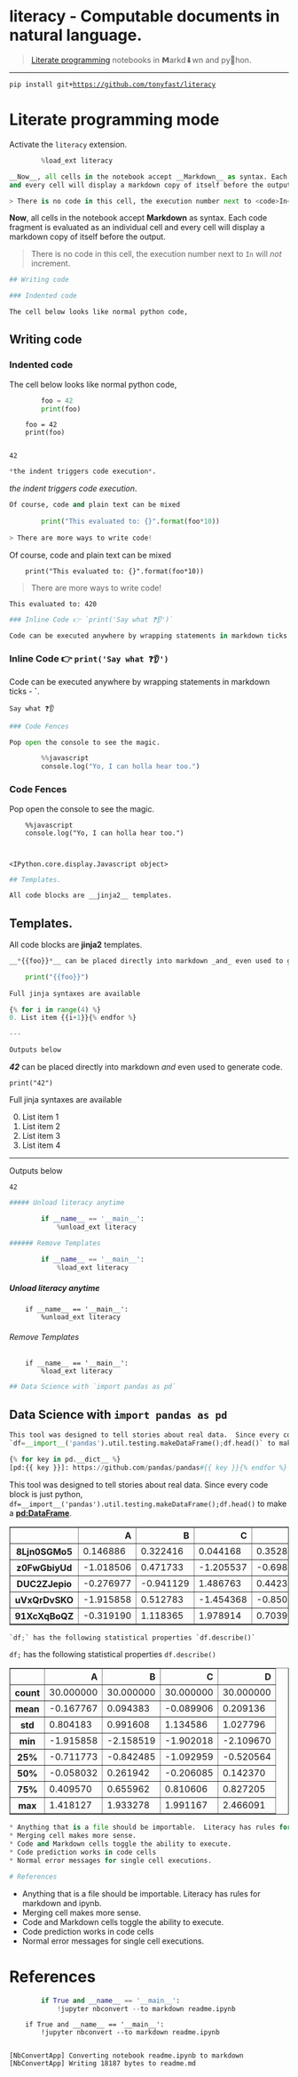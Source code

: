 
# __literacy__ - Computable documents in natural language.

> [Literate programming](roxygen.org/knuth-literate-programming.pdf) notebooks in 𝗠arkd⬇wn
and py🐍hon.

---

<code>pip install git+https://github.com/tonyfast/literacy</code>

# Literate programming mode

Activate the `literacy` extension.


```python
        %load_ext literacy
```


```python
__Now__, all cells in the notebook accept __Markdown__ as syntax. Each code fragment is evaluated as an individual cell
and every cell will display a markdown copy of itself before the output. 

> There is no code in this cell, the execution number next to <code>In</code> will _not_ increment.
```


__Now__, all cells in the notebook accept __Markdown__ as syntax. Each code fragment is evaluated as an individual cell
and every cell will display a markdown copy of itself before the output. 

> There is no code in this cell, the execution number next to <code>In</code> will _not_ increment.



```python
## Writing code

### Indented code

The cell below looks like normal python code, 
```


## Writing code

### Indented code

The cell below looks like normal python code, 



```python
        foo = 42
        print(foo)
```


        foo = 42
        print(foo)


    42



```python
*the indent triggers code execution*.
```


*the indent triggers code execution*.



```python
Of course, code and plain text can be mixed
    
        print("This evaluated to: {}".format(foo*10))
        
> There are more ways to write code!
```


Of course, code and plain text can be mixed
    
        print("This evaluated to: {}".format(foo*10))
        
> There are more ways to write code!


    This evaluated to: 420



```python
### Inline Code 👉 `print('Say what ❓👂')`

Code can be executed anywhere by wrapping statements in markdown ticks - __`__.
```


### Inline Code 👉 `print('Say what ❓👂')`

Code can be executed anywhere by wrapping statements in markdown ticks - __`__.


    Say what ❓👂



```python
### Code Fences

Pop open the console to see the magic.

        %%javascript 
        console.log("Yo, I can holla hear too.")
```


### Code Fences

Pop open the console to see the magic.

        %%javascript 
        console.log("Yo, I can holla hear too.")



    <IPython.core.display.Javascript object>



```python
## Templates.

All code blocks are __jinja2__ templates.
```


## Templates.

All code blocks are __jinja2__ templates.



```python
__*{{foo}}*__ can be placed directly into markdown _and_ even used to generate code.

    print("{{foo}}")
    
Full jinja syntaxes are available

{% for i in range(4) %}
0. List item {{i+1}}{% endfor %}

---

Outputs below
```


__*42*__ can be placed directly into markdown _and_ even used to generate code.

    print("42")
    
Full jinja syntaxes are available


0. List item 1
0. List item 2
0. List item 3
0. List item 4

---

Outputs below


    42



```python
##### Unload literacy anytime 

        if __name__ == '__main__': 
            %unload_ext literacy

###### Remove Templates
        
        if __name__ == '__main__': 
            %load_ext literacy
```


##### Unload literacy anytime 

        if __name__ == '__main__': 
            %unload_ext literacy

###### Remove Templates
        
        if __name__ == '__main__': 
            %load_ext literacy



```python
## Data Science with `import pandas as pd`
```


## Data Science with `import pandas as pd`



```python
This tool was designed to tell stories about real data.  Since every code block is just python,
`df=__import__('pandas').util.testing.makeDataFrame();df.head()` to make a __[pd:DataFrame][]__. 

{% for key in pd.__dict__ %}
[pd:{{ key }}]: https://github.com/pandas/pandas#{{ key }}{% endfor %}
```


This tool was designed to tell stories about real data.  Since every code block is just python,
`df=__import__('pandas').util.testing.makeDataFrame();df.head()` to make a __[pd:DataFrame][]__. 


[pd:merge_ordered]: https://github.com/pandas/pandas#merge_ordered
[pd:compat]: https://github.com/pandas/pandas#compat
[pd:rolling_kurt]: https://github.com/pandas/pandas#rolling_kurt
[pd:match]: https://github.com/pandas/pandas#match
[pd:expanding_sum]: https://github.com/pandas/pandas#expanding_sum
[pd:factorize]: https://github.com/pandas/pandas#factorize
[pd:MultiIndex]: https://github.com/pandas/pandas#MultiIndex
[pd:hashtable]: https://github.com/pandas/pandas#hashtable
[pd:core]: https://github.com/pandas/pandas#core
[pd:tools]: https://github.com/pandas/pandas#tools
[pd:Term]: https://github.com/pandas/pandas#Term
[pd:_testing]: https://github.com/pandas/pandas#_testing
[pd:fama_macbeth]: https://github.com/pandas/pandas#fama_macbeth
[pd:rolling_skew]: https://github.com/pandas/pandas#rolling_skew
[pd:SparseTimeSeries]: https://github.com/pandas/pandas#SparseTimeSeries
[pd:ExcelFile]: https://github.com/pandas/pandas#ExcelFile
[pd:offsets]: https://github.com/pandas/pandas#offsets
[pd:Int64Index]: https://github.com/pandas/pandas#Int64Index
[pd:_np_version_under1p9]: https://github.com/pandas/pandas#_np_version_under1p9
[pd:read_sql]: https://github.com/pandas/pandas#read_sql
[pd:ewmvol]: https://github.com/pandas/pandas#ewmvol
[pd:__file__]: https://github.com/pandas/pandas#__file__
[pd:sparse]: https://github.com/pandas/pandas#sparse
[pd:groupby]: https://github.com/pandas/pandas#groupby
[pd:to_timedelta]: https://github.com/pandas/pandas#to_timedelta
[pd:bdate_range]: https://github.com/pandas/pandas#bdate_range
[pd:Grouper]: https://github.com/pandas/pandas#Grouper
[pd:ols]: https://github.com/pandas/pandas#ols
[pd:tslib]: https://github.com/pandas/pandas#tslib
[pd:read_sql_query]: https://github.com/pandas/pandas#read_sql_query
[pd:_join]: https://github.com/pandas/pandas#_join
[pd:WidePanel]: https://github.com/pandas/pandas#WidePanel
[pd:read_sql_table]: https://github.com/pandas/pandas#read_sql_table
[pd:expanding_kurt]: https://github.com/pandas/pandas#expanding_kurt
[pd:Expr]: https://github.com/pandas/pandas#Expr
[pd:SparseDataFrame]: https://github.com/pandas/pandas#SparseDataFrame
[pd:HDFStore]: https://github.com/pandas/pandas#HDFStore
[pd:timedelta_range]: https://github.com/pandas/pandas#timedelta_range
[pd:_sparse]: https://github.com/pandas/pandas#_sparse
[pd:to_datetime]: https://github.com/pandas/pandas#to_datetime
[pd:rolling_corr]: https://github.com/pandas/pandas#rolling_corr
[pd:lreshape]: https://github.com/pandas/pandas#lreshape
[pd:IndexSlice]: https://github.com/pandas/pandas#IndexSlice
[pd:parser]: https://github.com/pandas/pandas#parser
[pd:rolling_window]: https://github.com/pandas/pandas#rolling_window
[pd:expanding_std]: https://github.com/pandas/pandas#expanding_std
[pd:types]: https://github.com/pandas/pandas#types
[pd:expanding_var]: https://github.com/pandas/pandas#expanding_var
[pd:msgpack]: https://github.com/pandas/pandas#msgpack
[pd:read_excel]: https://github.com/pandas/pandas#read_excel
[pd:value_counts]: https://github.com/pandas/pandas#value_counts
[pd:__builtins__]: https://github.com/pandas/pandas#__builtins__
[pd:wide_to_long]: https://github.com/pandas/pandas#wide_to_long
[pd:NaT]: https://github.com/pandas/pandas#NaT
[pd:Timedelta]: https://github.com/pandas/pandas#Timedelta
[pd:lib]: https://github.com/pandas/pandas#lib
[pd:stats]: https://github.com/pandas/pandas#stats
[pd:_np_version_under1p8]: https://github.com/pandas/pandas#_np_version_under1p8
[pd:rolling_min]: https://github.com/pandas/pandas#rolling_min
[pd:__package__]: https://github.com/pandas/pandas#__package__
[pd:RangeIndex]: https://github.com/pandas/pandas#RangeIndex
[pd:read_html]: https://github.com/pandas/pandas#read_html
[pd:expanding_apply]: https://github.com/pandas/pandas#expanding_apply
[pd:TimeGrouper]: https://github.com/pandas/pandas#TimeGrouper
[pd:to_numeric]: https://github.com/pandas/pandas#to_numeric
[pd:ewma]: https://github.com/pandas/pandas#ewma
[pd:notnull]: https://github.com/pandas/pandas#notnull
[pd:__loader__]: https://github.com/pandas/pandas#__loader__
[pd:get_option]: https://github.com/pandas/pandas#get_option
[pd:melt]: https://github.com/pandas/pandas#melt
[pd:read_stata]: https://github.com/pandas/pandas#read_stata
[pd:crosstab]: https://github.com/pandas/pandas#crosstab
[pd:get_dummies]: https://github.com/pandas/pandas#get_dummies
[pd:_np_version_under1p12]: https://github.com/pandas/pandas#_np_version_under1p12
[pd:expanding_min]: https://github.com/pandas/pandas#expanding_min
[pd:rolling_sum]: https://github.com/pandas/pandas#rolling_sum
[pd:set_eng_float_format]: https://github.com/pandas/pandas#set_eng_float_format
[pd:ewmcov]: https://github.com/pandas/pandas#ewmcov
[pd:expanding_skew]: https://github.com/pandas/pandas#expanding_skew
[pd:__cached__]: https://github.com/pandas/pandas#__cached__
[pd:read_hdf]: https://github.com/pandas/pandas#read_hdf
[pd:np]: https://github.com/pandas/pandas#np
[pd:Index]: https://github.com/pandas/pandas#Index
[pd:read_pickle]: https://github.com/pandas/pandas#read_pickle
[pd:__doc__]: https://github.com/pandas/pandas#__doc__
[pd:rolling_apply]: https://github.com/pandas/pandas#rolling_apply
[pd:read_csv]: https://github.com/pandas/pandas#read_csv
[pd:__path__]: https://github.com/pandas/pandas#__path__
[pd:ordered_merge]: https://github.com/pandas/pandas#ordered_merge
[pd:unique]: https://github.com/pandas/pandas#unique
[pd:SparseList]: https://github.com/pandas/pandas#SparseList
[pd:api]: https://github.com/pandas/pandas#api
[pd:expanding_mean]: https://github.com/pandas/pandas#expanding_mean
[pd:Series]: https://github.com/pandas/pandas#Series
[pd:_period]: https://github.com/pandas/pandas#_period
[pd:Timestamp]: https://github.com/pandas/pandas#Timestamp
[pd:get_store]: https://github.com/pandas/pandas#get_store
[pd:info]: https://github.com/pandas/pandas#info
[pd:__name__]: https://github.com/pandas/pandas#__name__
[pd:pivot_table]: https://github.com/pandas/pandas#pivot_table
[pd:show_versions]: https://github.com/pandas/pandas#show_versions
[pd:merge_asof]: https://github.com/pandas/pandas#merge_asof
[pd:plot_params]: https://github.com/pandas/pandas#plot_params
[pd:ExcelWriter]: https://github.com/pandas/pandas#ExcelWriter
[pd:rolling_mean]: https://github.com/pandas/pandas#rolling_mean
[pd:to_pickle]: https://github.com/pandas/pandas#to_pickle
[pd:Panel4D]: https://github.com/pandas/pandas#Panel4D
[pd:SparseSeries]: https://github.com/pandas/pandas#SparseSeries
[pd:ewmstd]: https://github.com/pandas/pandas#ewmstd
[pd:read_table]: https://github.com/pandas/pandas#read_table
[pd:__docformat__]: https://github.com/pandas/pandas#__docformat__
[pd:__spec__]: https://github.com/pandas/pandas#__spec__
[pd:rolling_count]: https://github.com/pandas/pandas#rolling_count
[pd:tseries]: https://github.com/pandas/pandas#tseries
[pd:date_range]: https://github.com/pandas/pandas#date_range
[pd:to_msgpack]: https://github.com/pandas/pandas#to_msgpack
[pd:option_context]: https://github.com/pandas/pandas#option_context
[pd:util]: https://github.com/pandas/pandas#util
[pd:isnull]: https://github.com/pandas/pandas#isnull
[pd:PeriodIndex]: https://github.com/pandas/pandas#PeriodIndex
[pd:Float64Index]: https://github.com/pandas/pandas#Float64Index
[pd:eval]: https://github.com/pandas/pandas#eval
[pd:reset_option]: https://github.com/pandas/pandas#reset_option
[pd:read_gbq]: https://github.com/pandas/pandas#read_gbq
[pd:index]: https://github.com/pandas/pandas#index
[pd:rolling_std]: https://github.com/pandas/pandas#rolling_std
[pd:qcut]: https://github.com/pandas/pandas#qcut
[pd:indexes]: https://github.com/pandas/pandas#indexes
[pd:rolling_max]: https://github.com/pandas/pandas#rolling_max
[pd:computation]: https://github.com/pandas/pandas#computation
[pd:period_range]: https://github.com/pandas/pandas#period_range
[pd:set_option]: https://github.com/pandas/pandas#set_option
[pd:expanding_median]: https://github.com/pandas/pandas#expanding_median
[pd:pnow]: https://github.com/pandas/pandas#pnow
[pd:merge]: https://github.com/pandas/pandas#merge
[pd:read_msgpack]: https://github.com/pandas/pandas#read_msgpack
[pd:algos]: https://github.com/pandas/pandas#algos
[pd:_np_version_under1p10]: https://github.com/pandas/pandas#_np_version_under1p10
[pd:test]: https://github.com/pandas/pandas#test
[pd:_np_version_under1p11]: https://github.com/pandas/pandas#_np_version_under1p11
[pd:DateOffset]: https://github.com/pandas/pandas#DateOffset
[pd:_window]: https://github.com/pandas/pandas#_window
[pd:Panel]: https://github.com/pandas/pandas#Panel
[pd:formats]: https://github.com/pandas/pandas#formats
[pd:rolling_var]: https://github.com/pandas/pandas#rolling_var
[pd:SparseArray]: https://github.com/pandas/pandas#SparseArray
[pd:infer_freq]: https://github.com/pandas/pandas#infer_freq
[pd:Period]: https://github.com/pandas/pandas#Period
[pd:datetime]: https://github.com/pandas/pandas#datetime
[pd:expanding_quantile]: https://github.com/pandas/pandas#expanding_quantile
[pd:expanding_count]: https://github.com/pandas/pandas#expanding_count
[pd:scatter_matrix]: https://github.com/pandas/pandas#scatter_matrix
[pd:options]: https://github.com/pandas/pandas#options
[pd:ewmvar]: https://github.com/pandas/pandas#ewmvar
[pd:expanding_max]: https://github.com/pandas/pandas#expanding_max
[pd:concat]: https://github.com/pandas/pandas#concat
[pd:read_sas]: https://github.com/pandas/pandas#read_sas
[pd:describe_option]: https://github.com/pandas/pandas#describe_option
[pd:datetools]: https://github.com/pandas/pandas#datetools
[pd:pandas]: https://github.com/pandas/pandas#pandas
[pd:io]: https://github.com/pandas/pandas#io
[pd:_version]: https://github.com/pandas/pandas#_version
[pd:DataFrame]: https://github.com/pandas/pandas#DataFrame
[pd:read_clipboard]: https://github.com/pandas/pandas#read_clipboard
[pd:rolling_quantile]: https://github.com/pandas/pandas#rolling_quantile
[pd:CategoricalIndex]: https://github.com/pandas/pandas#CategoricalIndex
[pd:rolling_median]: https://github.com/pandas/pandas#rolling_median
[pd:read_json]: https://github.com/pandas/pandas#read_json
[pd:expanding_cov]: https://github.com/pandas/pandas#expanding_cov
[pd:Categorical]: https://github.com/pandas/pandas#Categorical
[pd:read_fwf]: https://github.com/pandas/pandas#read_fwf
[pd:DatetimeIndex]: https://github.com/pandas/pandas#DatetimeIndex
[pd:TimeSeries]: https://github.com/pandas/pandas#TimeSeries
[pd:__version__]: https://github.com/pandas/pandas#__version__
[pd:TimedeltaIndex]: https://github.com/pandas/pandas#TimedeltaIndex
[pd:rolling_cov]: https://github.com/pandas/pandas#rolling_cov
[pd:cut]: https://github.com/pandas/pandas#cut
[pd:json]: https://github.com/pandas/pandas#json
[pd:expanding_corr]: https://github.com/pandas/pandas#expanding_corr
[pd:ewmcorr]: https://github.com/pandas/pandas#ewmcorr
[pd:pivot]: https://github.com/pandas/pandas#pivot





<div>
<table border="1" class="dataframe">
  <thead>
    <tr style="text-align: right;">
      <th></th>
      <th>A</th>
      <th>B</th>
      <th>C</th>
      <th>D</th>
    </tr>
  </thead>
  <tbody>
    <tr>
      <th>8Ljn0SGMo5</th>
      <td>0.146886</td>
      <td>0.322416</td>
      <td>0.044168</td>
      <td>0.352853</td>
    </tr>
    <tr>
      <th>z0FwGbiyUd</th>
      <td>-1.018506</td>
      <td>0.471733</td>
      <td>-1.205537</td>
      <td>-0.698043</td>
    </tr>
    <tr>
      <th>DUC2ZJepio</th>
      <td>-0.276977</td>
      <td>-0.941129</td>
      <td>1.486763</td>
      <td>0.442387</td>
    </tr>
    <tr>
      <th>uVxQrDvSKO</th>
      <td>-1.915858</td>
      <td>0.512783</td>
      <td>-1.454368</td>
      <td>-0.850423</td>
    </tr>
    <tr>
      <th>91XcXqBoQZ</th>
      <td>-0.319190</td>
      <td>1.118365</td>
      <td>1.978914</td>
      <td>0.703926</td>
    </tr>
  </tbody>
</table>
</div>




```python
`df;` has the following statistical properties `df.describe()`
```


`df;` has the following statistical properties `df.describe()`





<div>
<table border="1" class="dataframe">
  <thead>
    <tr style="text-align: right;">
      <th></th>
      <th>A</th>
      <th>B</th>
      <th>C</th>
      <th>D</th>
    </tr>
  </thead>
  <tbody>
    <tr>
      <th>count</th>
      <td>30.000000</td>
      <td>30.000000</td>
      <td>30.000000</td>
      <td>30.000000</td>
    </tr>
    <tr>
      <th>mean</th>
      <td>-0.167767</td>
      <td>0.094383</td>
      <td>-0.089906</td>
      <td>0.209136</td>
    </tr>
    <tr>
      <th>std</th>
      <td>0.804183</td>
      <td>0.991608</td>
      <td>1.134586</td>
      <td>1.027796</td>
    </tr>
    <tr>
      <th>min</th>
      <td>-1.915858</td>
      <td>-2.158519</td>
      <td>-1.902018</td>
      <td>-2.109670</td>
    </tr>
    <tr>
      <th>25%</th>
      <td>-0.711773</td>
      <td>-0.842485</td>
      <td>-1.092959</td>
      <td>-0.520564</td>
    </tr>
    <tr>
      <th>50%</th>
      <td>-0.058032</td>
      <td>0.261942</td>
      <td>-0.206085</td>
      <td>0.142370</td>
    </tr>
    <tr>
      <th>75%</th>
      <td>0.409570</td>
      <td>0.655962</td>
      <td>0.810606</td>
      <td>0.827205</td>
    </tr>
    <tr>
      <th>max</th>
      <td>1.418127</td>
      <td>1.933278</td>
      <td>1.991167</td>
      <td>2.466091</td>
    </tr>
  </tbody>
</table>
</div>




```python
* Anything that is a file should be importable.  Literacy has rules for markdown and ipynb.
* Merging cell makes more sense.  
* Code and Markdown cells toggle the ability to execute.
* Code prediction works in code cells
* Normal error messages for single cell executions.

# References
```


* Anything that is a file should be importable.  Literacy has rules for markdown and ipynb.
* Merging cell makes more sense.  
* Code and Markdown cells toggle the ability to execute.
* Code prediction works in code cells
* Normal error messages for single cell executions.

# References



```python
        if True and __name__ == '__main__':
            !jupyter nbconvert --to markdown readme.ipynb
```


        if True and __name__ == '__main__':
            !jupyter nbconvert --to markdown readme.ipynb


    [NbConvertApp] Converting notebook readme.ipynb to markdown
    [NbConvertApp] Writing 18187 bytes to readme.md

